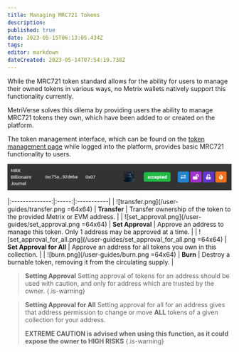 ```yaml
---
title: Managing MRC721 Tokens
description: 
published: true
date: 2023-05-15T06:13:05.434Z
tags: 
editor: markdown
dateCreated: 2023-05-14T07:54:19.738Z
---
```


While the MRC721 token standard allows for the ability for users to manage their owned tokens in various ways, no Metrix wallets natively support this functionality currently.

MetriVerse solves this dilema by providing users the ability to manage MRC721 tokens they own, which have been added to or created on the platform.

The token management interface, which can be found on the [token management page](https://metriverse.exchange/app/manage/token) while logged into the platform, provides basic MRC721 functionality to users.
 
![manage_token.png](/user-guides/manage_token.png)



|:--------------:|:-----:|:-----------|
| ![transfer.png](/user-guides/transfer.png =64x64) |  **Transfer** | Transfer ownership of the token to the provided Metrix or EVM address. |
| ![set_approval.png](/user-guides/set_approval.png =64x64) |  **Set Approval** | Approve an address to manage this token. Only 1 address may be approved at a time. |
| ![set_approval_for_all.png](/user-guides/set_approval_for_all.png =64x64) |  **Set Approval for All** | Approve an address for all tokens you own in this collection. |
| ![burn.png](/user-guides/burn.png =64x64) |  **Burn** | Destroy a burnable token, removing it from the circulating supply. |


> **Setting Approval**
> Setting approval of tokens for an address should be used with caution, and only for address which are trusted by the owner.
{.is-warning}

> **Setting Approval for All**
> Setting approval for all for an address gives that address permission to change or move **ALL** tokens of a given collection for your address.
>
> **EXTREME CAUTION is advised when using this function, as it could expose the owner to HIGH RISKS**
{.is-warning}

